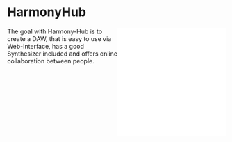 <h1>HarmonyHub</h1>

<img align="right" src="src/assets/harmonyhub.svg" width="250px" height="250px">

The goal with Harmony-Hub is to create a DAW, that is easy to use via Web-Interface, has a good Synthesizer included and offers online collaboration between people.